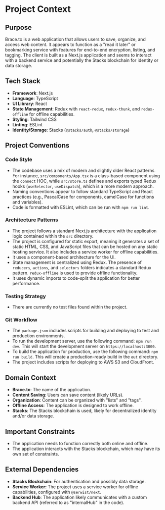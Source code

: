 # Project Context

## Purpose
Brace.to is a web application that allows users to save, organize, and access web content. It appears to function as a "read it later" or bookmarking service with features for end-to-end encryption, listing, and tagging. The client is built as a Next.js application and seems to interact with a backend service and potentially the Stacks blockchain for identity or data storage.

## Tech Stack
- **Framework**: Next.js
- **Language**: TypeScript
- **UI Library**: React
- **State Management**: Redux with `react-redux`, `redux-thunk`, and `redux-offline` for offline capabilities.
- **Styling**: Tailwind CSS
- **Linting**: ESLint
- **Identity/Storage**: Stacks (`@stacks/auth`, `@stacks/storage`)

## Project Conventions

### Code Style
- The codebase uses a mix of modern and slightly older React patterns. For instance, `src/components/App.tsx` is a class-based component using the `connect` HOC, while `src/store.ts` defines and exports typed Redux hooks (`useSelector`, `useDispatch`), which is a more modern approach.
- Naming conventions appear to follow standard TypeScript and React practices (e.g., PascalCase for components, camelCase for functions and variables).
- Code is formatted with ESLint, which can be run with `npm run lint`.

### Architecture Patterns
- The project follows a standard Next.js architecture with the application logic contained within the `src` directory.
- The project is configured for static export, meaning it generates a set of static HTML, CSS, and JavaScript files that can be hosted on any static hosting service. It also includes a service worker for offline capabilities.
- It uses a component-based architecture for the UI.
- State management is centralized using Redux. The presence of `reducers`, `actions`, and `selectors` folders indicates a standard Redux pattern. `redux-offline` is used to provide offline functionality.
- It uses dynamic imports to code-split the application for better performance.

### Testing Strategy
- There are currently no test files found within the project.

### Git Workflow
- The `package.json` includes scripts for building and deploying to test and production environments.
- To run the development server, use the following command: `npm run dev`. This will start the development server on `https://localhost:3000`.
- To build the application for production, use the following command: `npm run build`. This will create a production-ready build in the `out` directory.
- The project includes scripts for deploying to AWS S3 and CloudFront.

## Domain Context
- **Brace.to**: The name of the application.
- **Content Saving**: Users can save content (likely URLs).
- **Organization**: Content can be organized with "lists" and "tags".
- **Offline Access**: The application is designed to work offline.
- **Stacks**: The Stacks blockchain is used, likely for decentralized identity and/or data storage.

## Important Constraints
- The application needs to function correctly both online and offline.
- The application interacts with the Stacks blockchain, which may have its own set of constraints.

## External Dependencies
- **Stacks Blockchain**: For authentication and possibly data storage.
- **Service Worker:** The project uses a service worker for offline capabilities, configured with `@serwist/next`.
- **Backend Hub**: The application likely communicates with a custom backend API (referred to as "internalHub" in the code).
